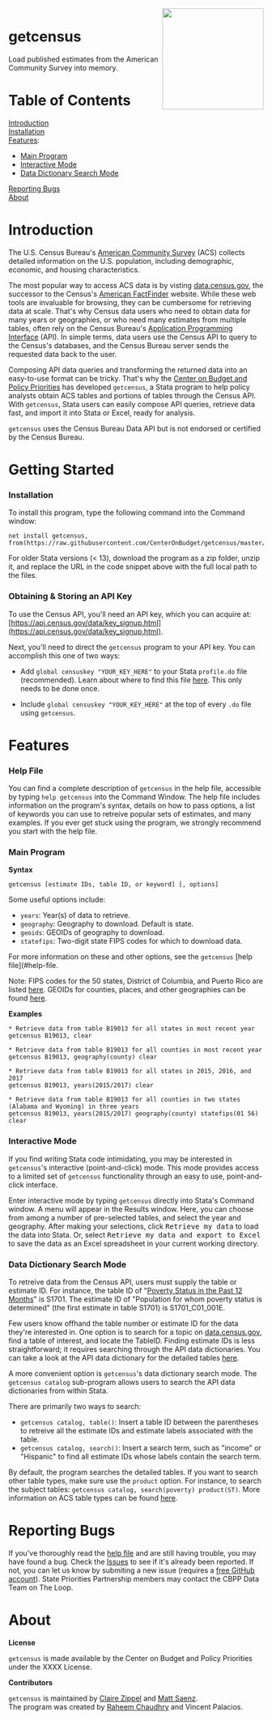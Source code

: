 <img align="right" width="200" src="https://www.cbpp.org/sites/all/themes/custom/cbpp/logo.png">

# getcensus

Load published estimates from the American Community Survey into memory.


# Table of Contents

[Introduction](#introduction)  
[Installation](#installation)  
[Features](#features):

  - [Main Program](#main-program)
  - [Interactive Mode](#interactive-mode)
  - [Data Dictionary Search Mode](#data-dictionary-search-mode)
  
[Reporting Bugs](#reporting-bugs)  
[About](#about)

# Introduction

The U.S. Census Bureau's [American Community Survey](https://www.census.gov/programs-surveys/acs) (ACS) collects detailed information on the U.S. population, including demographic, economic, and housing characteristics.

The most popular way to access ACS data is by visting [data.census.gov](https://data.census.gov/), the successor to the Census's [American FactFinder](https://factfinder.census.gov/) website. While these web tools are invaluable for browsing, they can be cumbersome for retrieving data at scale. That's why Census data users who need to obtain data for many years or geographies, or who need many estimates from multiple tables, often rely on the Census Bureau's [Application Programming Interface](https://www.census.gov/data/developers/updates/new-discovery-tool.html) (API). In simple terms, data users use the Census API to query to the Census's databases, and the Census Bureau server sends the requested data back to the user.

Composing API data queries and transforming the returned data into an easy-to-use format can be tricky. That's why the [Center on Budget and Policy Priorities](https://www.cbpp.org) has developed `getcensus`, a Stata program to help policy analysts obtain ACS tables and portions of tables through the Census API. With `getcensus`, Stata users can easily compose API queries, retrieve data fast, and import it into Stata or Excel, ready for analysis. 

`getcensus` uses the Census Bureau Data API but is not endorsed or certified by the Census Bureau.


# Getting Started

### Installation

To install this program, type the following command into the Command window:

```
net install getcensus, from(https://raw.githubusercontent.com/CenterOnBudget/getcensus/master/)
```

For older Stata versions (< 13), download the program as a zip folder, unzip it, and replace the URL in the code snippet above with the full local path to the files.

### Obtaining & Storing an API Key

To use the Census API, you'll need an API key, which you can acquire
at: [https://api.census.gov/data/key_signup.html](https://api.census.gov/data/key_signup.html).

Next, you'll need to direct the `getcensus` program to your API key. You can accomplish this one of two ways:

  - Add `global censuskey "YOUR_KEY_HERE"` to your Stata `profile.do` file (recommended). Learn about where to find this file [here](https://www.stata.com/support/faqs/programming/profile-do-file/). This only needs to be done once.

  - Include `global censuskey "YOUR_KEY_HERE"` at the top of every `.do` file using `getcensus`.


# Features

### Help File

You can find a complete description of `getcensus` in the help file, accessible by typing `help getcensus` into the Command Window. The help file includes information on the program's syntax, details on how to pass options, a list of keywords you can use to retreive popular sets of estimates, and many examples. If you ever get stuck using the program, we strongly recommend you start with the help file.

### Main Program

__Syntax__

`getcensus [estimate IDs, table ID, or keyword] [, options]`

Some useful options include:

- `years`: Year(s) of data to retrieve.
- `geography`: Geography to download. Default is state.
- `geoids`: GEOIDs of geography to download.
- `statefips`: Two-digit state FIPS codes for which to download data.

For more information on these and other options, see the `getcensus` [help file](#help-file.

Note: FIPS codes for the 50 states, District of Columbia, and Puerto Rico are listed [here](https://www.census.gov/library/reference/code-lists/ansi/ansi-codes-for-states.html). GEOIDs for counties, places, and other geographies can be found [here](https://www.census.gov/geographies/reference-files/2018/demo/popest/2018-fips.html).


__Examples__

```
* Retrieve data from table B19013 for all states in most recent year
getcensus B19013, clear

* Retrieve data from table B19013 for all counties in most recent year
getcensus B19013, geography(county) clear

* Retrieve data from table B19013 for all states in 2015, 2016, and 2017
getcensus B19013, years(2015/2017) clear

* Retrieve data from table B19013 for all counties in two states (Alabama and Wyoming) in three years
getcensus B19013, years(2015/2017) geography(county) statefips(01 56) clear
```

### Interactive Mode

If you find writing Stata code intimidating, you may be interested in `getcensus`'s interactive (point-and-click) mode. This mode provides access to a limited set of `getcensus` functionality through an easy to use, point-and-click interface. 

Enter interactive mode by typing `getcensus` directly into Stata's Command window. A menu will appear in the Results window. Here, you can choose from among a number of pre-selected tables, and select the year and geography. After making your selections, click <kbd>Retrieve my data</kbd> to load the data into Stata. Or, select <kbd> Retrieve my data and export to Excel</kbd> to save the data as an Excel spreadsheet in your current working directory.


### Data Dictionary Search Mode

To retreive data from the Census API, users must supply the table or estimate ID. For instance, the table ID of "[Poverty Status in the Past 12 Months](https://data.census.gov/cedsci/table?q=s1701)" is S1701. The estimate ID of "Population for whom poverty status is determined" (the first estimate in table S1701) is S1701_C01_001E. 

Few users know offhand the table number or estimate ID for the data they're interested in. One option is to search for a topic on [data.census.gov](https://data.census.gov/), find a table of interest, and locate the TableID. Finding estimate IDs is less straightforward; it requires searching through the API data dictionaries. You can take a look at the API data dictionary for the detailed tables [here](https://api.census.gov/data/2017/acs/acs1/variables.html).

A more convenient option is `getcensus`'s data dictionary search mode. The `getcensus catalog` sub-program  allows users to search the API data dictionaries from within Stata. 

There are primarily two ways to search: 

- `getcensus catalog, table()`: Insert a table ID between the parentheses to retreive all the estimate IDs and estimate labels associated with the table.
- `getcensus catalog, search()`: Insert a search term, such as "income" or "Hispanic" to find all estimate IDs whose labels contain the search term.

By default, the program searches the detailed tables. If you want to search other table types, make sure use the `product` option. For instance, to search the subject tables: `getcensus catalog, search(poverty) product(ST)`. More information on ACS table types can be found [here](https://www.census.gov/programs-surveys/acs/guidance/which-data-tool/table-ids-explained.html).

# Reporting Bugs

If you've thoroughly read the [help file](#help-file) and are still having trouble, you may have found a bug. Check the [Issues](https://github.com/CenterOnBudget/getcensus/issues) to see if it's already been reported. If not, you can let us know by submiting a new issue (requires a [free GitHub account](www.github.com/join)). State Priorities Partnership members may contact the CBPP Data Team on The Loop.


# About

__License__

`getcensus` is made available by the Center on Budget and Policy Priorities under the XXXX License.

__Contributors__

`getcensus` is maintained by [Claire Zippel](https://www.cbpp.org/claire-zippel) and [Matt Saenz](https://www.cbpp.org/matt-saenz).  
The program was created by [Raheem Chaudhry](https://github.com/raheem03) and Vincent Palacios.  

